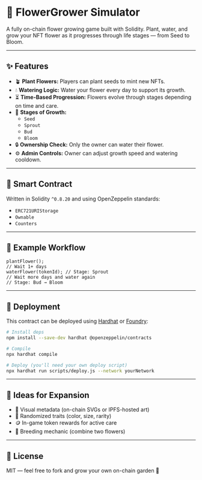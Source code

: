 # 🌸 FlowerGrower Simulator   
    
A fully on-chain flower growing game built with Solidity. Plant, water, and grow your NFT flower as it progresses through life stages — from Seed to Bloom.   
    
---    
    
## ✨ Features  
     
- 🪴 **Plant Flowers:** Players can plant seeds to mint new NFTs.  
- 💧 **Watering Logic:** Water your flower every day to support its growth.   
- ⏳ **Time-Based Progression:** Flowers evolve through stages depending on time and care.  
- 🌼 **Stages of Growth:**
  - `Seed`  
  - `Sprout`  
  - `Bud` 
  - `Bloom`  
- 🔒 **Ownership Check:** Only the owner can water their flower.   
- ⚙️ **Admin Controls:** Owner can adjust growth speed and watering cooldown.  
  
---  
  
## 🧱 Smart Contract  
Written in Solidity `^0.8.20` and using OpenZeppelin standards:  
- `ERC721URIStorage`
- `Ownable`  
- `Counters`

---

## 🧪 Example Workflow
```solidity
plantFlower();
// Wait 1+ days
waterFlower(tokenId); // Stage: Sprout
// Wait more days and water again
// Stage: Bud → Bloom
```

---

## 🔧 Deployment
This contract can be deployed using [Hardhat](https://hardhat.org) or [Foundry](https://book.getfoundry.sh/):

```bash
# Install deps
npm install --save-dev hardhat @openzeppelin/contracts

# Compile
npx hardhat compile

# Deploy (you'll need your own deploy script)
npx hardhat run scripts/deploy.js --network yourNetwork
```

---

## 🧠 Ideas for Expansion
- 🌿 Visual metadata (on-chain SVGs or IPFS-hosted art)
- 🌈 Randomized traits (color, size, rarity)
- 🪙 In-game token rewards for active care
- 🧬 Breeding mechanic (combine two flowers)

---

## 📜 License
MIT — feel free to fork and grow your own on-chain garden 🌸
